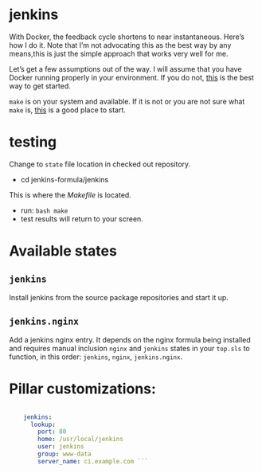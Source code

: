 jenkins
=======

With Docker, the feedback cycle shortens to near instantaneous. Here’s how I do
it. Note that I’m not advocating this as the best way by any means,this is
just the simple approach that works very well for me.

Let’s get a few assumptions out of the way. I will assume that you have Docker
running properly in your environment. If you do not,
[this](https://docs.docker.com/engine/installation/) is the best way to get
started.

`make` is on your system and available. If it is not or you are not sure what
`make` is, [this](https://www.gnu.org/software/make/) is a good place to start.

testing
=======

Change to `state` file location in checked out repository.
- cd jenkins-formula/jenkins

This is where the _Makefile_ is located.
- run: ``` bash make ```
- test results will return to your screen.

Available states
================

``jenkins``
-----------

Install jenkins from the source package repositories and start it up.

``jenkins.nginx``
-----------------

Add a jenkins nginx entry. It depends on the nginx formula being installed and
requires manual inclusion `nginx` and `jenkins` states in your `top.sls` to
function, in this order: `jenkins`, `nginx`, `jenkins.nginx`.

Pillar customizations:
==========================

``` yaml

    jenkins:
      lookup:
        port: 80
        home: /usr/local/jenkins
        user: jenkins
        group: www-data
        server_name: ci.example.com ```
